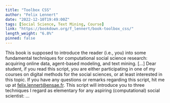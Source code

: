```yaml
---
title: "Toolbox CSS"
author: "Felix Lennert"
date: "2022-12-10T19:49:00Z"
tags: [Social Science, Text Mining, Course]
link: "https://bookdown.org/f_lennert/book-toolbox_css/"
length_weight: "6.8%"
pinned: false
---
```


This book is supposed to introduce the reader (i.e., you) into some fundamental techniques for computational social science research: acquiring online data, agent-based modeling, and text mining. [...] Dear student, if you read this script, you are either participating in one of my courses on digital methods for the social sciences, or at least interested in this topic. If you have any questions or remarks regarding this script, hit me up at felix.lennert@ensae.fr. This script will introduce you to three techniques I regard as elementary for any aspiring (computational) social scientist: ...
